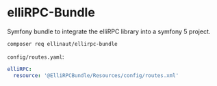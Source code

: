 # elliRPC-Bundle

Symfony bundle to integrate the elliRPC library into a symfony 5 project.

```shell
composer req ellinaut/ellirpc-bundle
```

`config/routes.yaml`:

```yaml
elliRPC:
  resource: '@ElliRPCBundle/Resources/config/routes.xml'
```